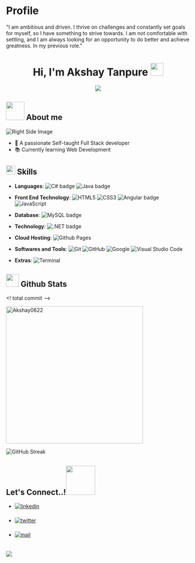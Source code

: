 # Profile
"I am ambitious and driven. I thrive on challenges and constantly set goals for myself, so I have something to strive towards. I am not comfortable with settling, and I am always looking for an opportunity to do better and achieve greatness. In my previous role."

<h1 align="center"><b>Hi, I'm Akshay Tanpure</b> <img src="https://media.giphy.com/media/hvRJCLFzcasrR4ia7z/giphy.gif" width="35"></h1>

<p align="center">
  <a href="https://github.com/DenverCoder1/readme-typing-svg"><img src="https://readme-typing-svg.herokuapp.com?font=Time+New+Roman&color=cyan&size=25&center=true&vCenter=true&width=600&height=100&lines=HELLO+GITHUB+COMMUNITY..&hearts;++;FULL-STACK+DEVELOPER,;Engineer,;CTF+Newbie,;Active+Learner/Researcher,;Love+to+learn+new+stuffs..<3"></a>
</p>

## <img src="https://github.com/Akshay0622/Akshay0622/raw/main/assets/mdImages/about_me.gif" width="50"> About me

![Right Side Image](https://github.com/Akshay0622/Akshay0622/raw/main/assets/mdImages/Right_Side.gif)
  
- 🚀 A passionate Self-taught Full Stack developer
- 📚 Currently learning Web Development

## <img src="https://media2.giphy.com/media/QssGEmpkyEOhBCb7e1/giphy.gif?cid=ecf05e47a0n3gi1bfqntqmob8g9aid1oyj2wr3ds3mg700bl&rid=giphy.gif" width="25"> Skills

<p align="center">

- **Languages**: 
  <img src="https://img.shields.io/badge/C%23-%232370ED.svg?style=for-the-badge&logo=c-sharp&logoColor=white" alt="C# badge">
  <img src="https://img.shields.io/badge/Java-%23ED8B00.svg?style=for-the-badge&logo=java&logoColor=white" alt="Java badge">

- **Front End Technology**:
  ![HTML5](https://img.shields.io/badge/HTML5-%23E34F26.svg?style=for-the-badge&logo=html5&logoColor=white)
  ![CSS3](https://img.shields.io/badge/CSS-%231572B6.svg?style=for-the-badge&logo=css3&logoColor=white)
  <img src="https://img.shields.io/badge/Angular-%23DD0031.svg?style=for-the-badge&logo=angular&logoColor=white" alt="Angular badge">
  ![JavaScript](https://img.shields.io/badge/JavaScript-%23F7DF1E.svg?style=for-the-badge&logo=javascript&logoColor=black)

- **Database**: 
  <img src="https://img.shields.io/badge/MySQL-%2300758F.svg?style=for-the-badge&logo=mysql&logoColor=white" alt="MySQL badge">
  
- **Technology**: 
  <img src="https://img.shields.io/badge/.NET-%23239120.svg?style=for-the-badge&logo=.net&logoColor=white" alt=".NET badge">

- **Cloud Hosting**: 
  ![Github Pages](https://img.shields.io/badge/GitHub%20Pages-%23327FC7.svg?style=for-the-badge&logo=github&logoColor=white)

- **Softwares and Tools**: 
  ![Git](https://img.shields.io/badge/git-%23F05033.svg?style=for-the-badge&logo=git&logoColor=white)
  ![GitHub](https://img.shields.io/badge/github-%23121011.svg?style=for-the-badge&logo=github&logoColor=white)
  ![Google](https://img.shields.io/badge/google-%234285F4.svg?style=for-the-badge&logo=google&logoColor=white)
  ![Visual Studio Code](https://img.shields.io/badge/Visual%20Studio%20Code-0078d7.svg?style=for-the-badge&logo=visual-studio-code&logoColor=white)
   
- **Extras**:
  ![Terminal](https://img.shields.io/badge/Terminal-%23054020?style=for-the-badge&logo=gnu-bash&logoColor=white)

</p>

## <img src="https://media.giphy.com/media/iY8CRBdQXODJSCERIr/giphy.gif" width="35"> Github Stats
<! total commit -->
  <!-- <a href="https://github.com/Akshay0622/">
  <img src="https://github-readme-stats.vercel.app/api?username=Akshay0622&include_all_commits=true&count_private=true&show_icons=true&line_height=20&title_color=7A7ADB&icon_color=2234AE&text_color=D3D3D3&bg_color=0,000000,130F40" width="450"/>
</a>
   -->

<div align="left">

  <img src="https://github-readme-stats.vercel.app/api/top-langs?username=Akshay0622&show_icons=true&locale=en&layout=compact&line_height=20&title_color=7A7ADB&icon_color=2234AE&text_color=D3D3D3&bg_color=0,000000,130F40" width="375"  alt="Akshay0622"/><br>


<!-- Github Streak -->
<p align="left">
  <img src="https://github-readme-streak-stats.herokuapp.com/?user=Akshay0622&theme=dark" alt="GitHub Streak" />
</p>
</a>

</div>

## <b> Let's Connect..!</b><img src="https://github.com/Akshay0622/Akshay0622/raw/main/assets/mdImages/handshake.gif" width ="80">

<div align='left'>

<ul>
  <li>
    <a href="https://linkedin.com/in/akshay-tanpure-691b67246" target="_blank">
      <img src="https://img.shields.io/badge/linkedin%3A%20akshay--tanpure--691b67246%2300acee.svg?color=405DE6&style=for-the-badge&logo=linkedin&logoColor=white" alt="linkedin" style="margin-bottom: 5px;"/>
    </a>
  </li>
  <br>
  <li>
    <a href="https://twitter.com/Akshay0622" target="_blank">
      <img src="https://img.shields.io/badge/twitter%3A%20Akshay0622%2300acee.svg?color=1DA1F2&style=for-the-badge&logo=twitter&logoColor=white" alt="twitter" style="margin-bottom: 5px;"/>
    </a>
  </li>
  <br>
  <li>
    <a href="mailto:akshaytanpure226@gmail.com" target="_blank">
      <img src="https://img.shields.io/badge/gmail%3A%20akshaytanpure226%40gmail.com-%23EA4335.svg?style=for-the-badge&logo=gmail&logoColor=white" alt="mail" style="margin-bottom: 5px;" />
    </a>
  </li>
</ul>

</div>



<br>
<img src="https://user-images.githubusercontent.com/73097560/115834477-dbab4500-a447-11eb-908a-139a6edaec5c.gif">
<br>
